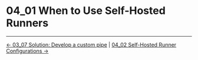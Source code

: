 # 04_01 When to Use Self-Hosted Runners

<!-- FooterStart -->
---
[← 03_07 Solution: Develop a custom pipe](../../ch3_create_custom_pipes/03_07_solution_create_a_custom_pipe/README.md) | [04_02 Self-Hosted Runner Configurations →](../04_02_self_hosted_runner_configurations/README.md)
<!-- FooterEnd -->
